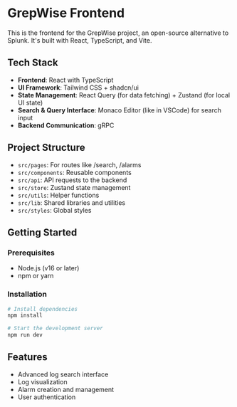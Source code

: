 # GrepWise Frontend

This is the frontend for the GrepWise project, an open-source alternative to Splunk. It's built with React, TypeScript, and Vite.

## Tech Stack

- **Frontend**: React with TypeScript
- **UI Framework**: Tailwind CSS + shadcn/ui
- **State Management**: React Query (for data fetching) + Zustand (for local UI state)
- **Search & Query Interface**: Monaco Editor (like in VSCode) for search input
- **Backend Communication**: gRPC

## Project Structure

- `src/pages`: For routes like /search, /alarms
- `src/components`: Reusable components
- `src/api`: API requests to the backend
- `src/store`: Zustand state management
- `src/utils`: Helper functions
- `src/lib`: Shared libraries and utilities
- `src/styles`: Global styles

## Getting Started

### Prerequisites

- Node.js (v16 or later)
- npm or yarn

### Installation

```bash
# Install dependencies
npm install

# Start the development server
npm run dev
```

## Features

- Advanced log search interface
- Log visualization
- Alarm creation and management
- User authentication